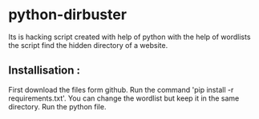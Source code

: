 # python-dirbuster
Its is hacking script created with help of python with the help of wordlists the script find the hidden directory of a website.


## Installisation :
  First download the files form github.
  Run the command 'pip install -r requirements.txt'.
  You can change the wordlist but keep it in the same directory.
  Run the python file.
